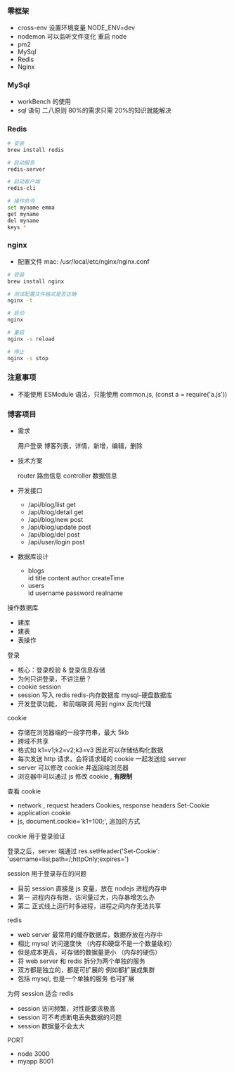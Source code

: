 ### 零框架

- cross-env 设置环境变量 NODE_ENV=dev
- nodemon 可以监听文件变化 重启 node
- pm2
- MySql
- Redis
- Nginx

### MySql

- workBench 的使用
- sql 语句 二八原则 80%的需求只需 20%的知识就能解决

### Redis

```bash
# 安装
brew install redis

# 启动服务
redis-server

# 启动客户端
redis-cli

# 操作命令
set myname emma
get myname
del myname
keys *
```

### nginx

- 配置文件 mac: /usr/local/etc/nginx/nginx.conf

```bash
# 安装
brew install nginx

# 测试配置文件格式是否正确
nginx -t

# 启动
nginx

# 重启
nginx -s reload

# 停止
nginx -s stop
```

### 注意事项

- 不能使用 ESModule 语法，只能使用 common.js, (const a = require('a.js'))

### 博客项目

- 需求

  用户登录
  博客列表，详情，新增，编辑，删除

- 技术方案

  router 路由信息
  controller 数据信息

- 开发接口

  - /api/blog/list get
  - /api/blog/detail get
  - /api/blog/new post
  - /api/blog/update post
  - /api/blog/del post
  - /api/user/login post

- 数据库设计
  - blogs  
    id title content author createTime
  - users  
    id username password realname

操作数据库

- 建库
- 建表
- 表操作

登录

- 核心：登录校验 & 登录信息存储
- 为何只讲登录，不讲注册？
- cookie session
- session 写入 redis redis-内存数据库 mysql-硬盘数据库
- 开发登录功能， 和前端联调 用到 nginx 反向代理

cookie

- 存储在浏览器端的一段字符串，最大 5kb
- 跨域不共享
- 格式如 k1=v1;k2=v2;k3=v3 因此可以存储结构化数据
- 每次发送 http 请求，会将请求域的 cookie 一起发送给 server
- server 可以修改 cookie 并返回给浏览器
- 浏览器中可以通过 js 修改 cookie , **有限制**

查看 cookie

- network , request headers Cookies, response headers Set-Cookie
- application cookie
- js, document.cookie='k1=100;', 追加的方式

cookie 用于登录验证

登录之后，server 端通过 res.setHeader('Set-Cookie': 'username=lisi;path=/;httpOnly;expires=')

session 用于登录存在的问题

- 目前 session 直接是 js 变量，放在 nodejs 进程内存中
- 第一 进程内存有限，访问量过大，内存暴增怎么办
- 第二 正式线上运行时多进程，进程之间内存无法共享

redis

- web server 最常用的缓存数据库，数据存放在内存中
- 相比 mysql 访问速度快 （内存和硬盘不是一个数量级的）
- 但是成本更高，可存储的数据量更小 （内存的硬伤）
- 将 web server 和 redis 拆分为两个单独的服务
- 双方都是独立的，都是可扩展的 例如都扩展成集群
- 包括 mysql, 也是一个单独的服务 也可扩展

为何 session 适合 redis

- session 访问频繁，对性能要求极高
- session 可不考虑断电丢失数据的问题
- session 数据量不会太大

PORT

- node 3000
- myapp 8001
